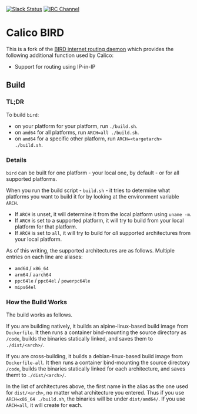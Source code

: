 
[![Slack Status](https://slack.projectcalico.org/badge.svg)](https://slack.projectcalico.org)
[![IRC Channel](https://img.shields.io/badge/irc-%23calico-blue.svg)](https://kiwiirc.com/client/irc.freenode.net/#calico)

# Calico BIRD

This is a fork of the [BIRD internet routing daemon](BIRD-README) which provides
the following additional function used by Calico:

-  Support for routing using IP-in-IP

## Build

### TL;DR

To build `bird`:

* on your platform for your platform, run `./build.sh`.
* on `amd64` for all platforms, run `ARCH=all ./build.sh`.
* on `amd64` for a specific other platform, run `ARCH=<targetarch> ./build.sh`.

### Details
`bird` can be built for one platform - your local one, by default - or for all supported platforms.

When you run the build script - `build.sh` - it tries to determine what platforms you want to build it for by looking at the environment variable `ARCH`.

* If `ARCH` is unset, it will determine it from the local platform using `uname -m`.
* If `ARCH` is set to a supported platform, it will try to build from your local platform for that platform.
* If `ARCH` is set to `all`, it will try to build for *all* supported architectures from your local platform.

As of this writing, the supported architectures are as follows. Multiple entries on each line are aliases:

* `amd64` / `x86_64`
* `arm64` / `aarch64`
* `ppc64le` / `ppc64el` / `powerpc64le`
* `mips64el`


### How the Build Works
The build works as follows.

If you are building natively, it builds an alpine-linux-based build image from `Dockerfile`. It then runs a container bind-mounting the source directory as `/code`, builds the binaries statically linked, and saves them to `./dist/<arch>/`.

If you are cross-building, it builds a debian-linux-based build image from `Dockerfile-all`. It then runs a container bind-mounting the source directory `/code`, builds the binaries statically linked for each architecture, and saves themt to `./dist/<arch>/`.

In the list of architectures above, the first name in the alias as the one used for `dist/<arch>`, no matter what architecture you entered. Thus if you use `ARCH=x86_64 ./build.sh`, the binaries will be under `dist/amd64/`. If you use `ARCH=all`, it will create for each.
